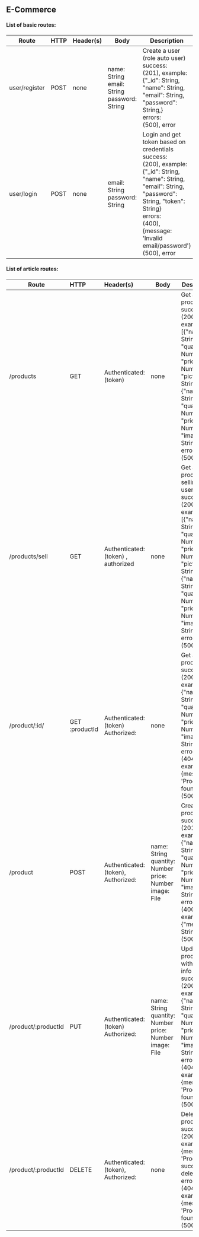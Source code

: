 ## E-Commerce

#### List of basic routes:

| Route          | HTTP | Header(s) | Body                                | Description                                                  |
| -------------- | ---- | --------- | ----------------------------------- | ------------------------------------------------------------ |
| user/register      | POST | none      |name: String<br /> email: String<br />password: String | Create a user (role auto user)<br />success:<br />(201), example: {"_id": String, "name": String, "email": String, "password": String,}<br />errors:<br />(500), error |
| user/login         | POST | none      | email: String<br />password: String | Login and get token based on credentials<br />success:<br />(200), example: {"_id": String, "name": String, "email": String, "password": String,  "token": String}<br />errors:<br />(400), {message: 'Invalid email/password'}<br />(500), error |




#### List of article routes:

| Route                    | HTTP   | Header(s)                                                    | Body                                                         | Description                                                  |
| ------------------------ | :----- | :----------------------------------------------------------- | ------------------------------------------------------------ | ------------------------------------------------------------ |
| /products                | GET    | Authenticated:<br />(token)                                  | none                                                         | Get all product<br />success:<br />(200), example: [{"name": String, "quantity": Number, "price": Number, "pictureUrl": String}, {"name": String, "quantity": Number, "price": Number, "image": String}, etc]<br />errors:<br />(500), error |
| /products/sell                | GET    | Authenticated:<br />(token)  , authorized                                | none                                                         | Get all product selling by user<br />success:<br />(200), example: [{"name": String, "quantity": Number, "price": Number, "pictureUrl": String}, {"name": String, "quantity": Number, "price": Number, "image": String}, etc]<br />errors:<br />(500), error |
| /product/:id/ | GET    :productId| Authenticated:<br />(token)<br />Authorized:<br /> | none                                                         | Get a single product info<br />success:<br />(200), example:  {"name": String, "quantity": Number, "price": Number, "image": String}<br />errors:<br />(404), example: {message: 'Product not found'}<br />(500), error |
| /product                | POST   | Authenticated:<br />(token),<br />Authorized:<br /> | name: String<br />quantity: Number<br />price: Number<br />image: File | Create a product<br />success:<br />(201), example:  {"name": String, "quantity": Number, "price": Number, "image": String}<br />errors:<br />(400), example: {"message": String}<br />(500), error |
| /product/:productId     | PUT    | Authenticated:<br />(token)<br />Authorized:<br /> | name: String<br />quantity: Number<br />price: Number<br />image: File | Update a product with new info<br />success:<br />(200), example:  {"name": String, "quantity": Number, "price": Number, "image": String}<br />errors:<br />(404), example: {message: 'Product not found'}<br />(500), error |
| /product/:productId     | DELETE | Authenticated:<br />(token),<br />Authorized:<br /> | none                                                         | Delete a product<br />success:<br />(200), example: {message: 'Product successfully deleted'}<br />errors:<br />(404), example: {message: 'Product not found'}<br />(500), error |



